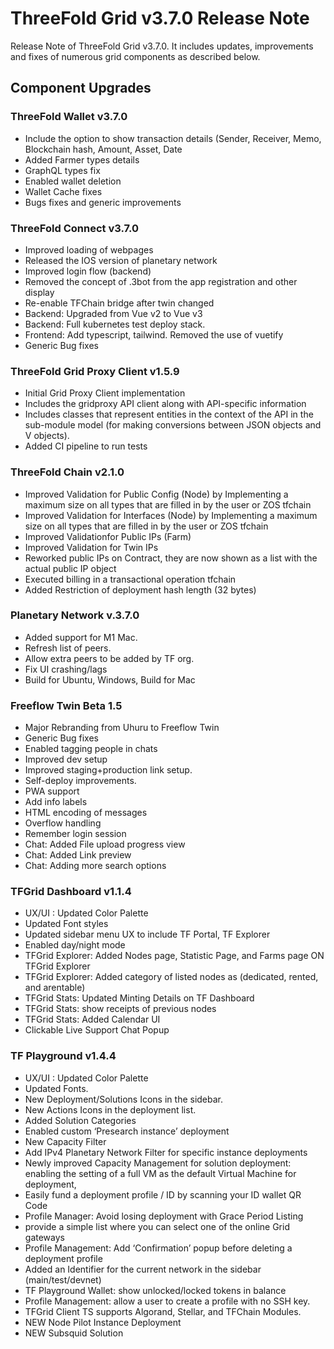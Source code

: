 # ThreeFold Grid v3.7.0 Release Note

Release Note of ThreeFold Grid v3.7.0.
It includes updates, improvements and fixes of numerous grid components as described below.


## Component Upgrades

### ThreeFold Wallet v3.7.0
- Include the option to show transaction details (Sender, Receiver, Memo, Blockchain hash, Amount, Asset, Date
- Added Farmer types details
- GraphQL types fix
- Enabled wallet deletion 
- Wallet Cache fixes
- Bugs fixes and generic improvements

### ThreeFold Connect v3.7.0
- Improved loading of webpages
- Released the IOS version of planetary network
- Improved login flow (backend)
- Removed the concept of .3bot from the app registration and other display
- Re-enable TFChain bridge after twin changed
- Backend: Upgraded from  Vue v2 to Vue v3
- Backend: Full kubernetes test deploy stack.
- Frontend: Add typescript, tailwind. Removed the use of vuetify
- Generic Bug fixes


### ThreeFold Grid Proxy Client v1.5.9
- Initial Grid Proxy Client  implementation
- Includes the gridproxy API client along with API-specific information
- Includes classes that represent entities in the context of the API in the sub-module model (for making conversions between JSON objects and V objects).
- Added CI pipeline to run tests


### ThreeFold Chain v2.1.0
- Improved Validation for Public Config (Node) by Implementing a maximum size on all types that are filled in by the user or ZOS tfchain
- Improved Validation for Interfaces (Node) by Implementing a maximum size on all types that are filled in by the user or ZOS tfchain
- Improved Validationfor Public IPs (Farm)
- Improved Validation for Twin IPs
- Reworked public IPs on Contract, they are now shown as a list with the actual public IP object
- Executed billing in a transactional operation tfchain
- Added Restriction of deployment hash length (32 bytes)

### Planetary Network v.3.7.0
- Added support for M1 Mac.
- Refresh list of peers.
- Allow extra peers to be added by TF org.
- Fix UI crashing/lags
- Build for Ubuntu, Windows, Build for Mac

### Freeflow Twin Beta 1.5
- Major Rebranding from Uhuru to Freeflow Twin
- Generic Bug fixes
- Enabled tagging people in chats
- Improved dev setup
- Improved staging+production link setup.
- Self-deploy improvements.
- PWA support
- Add info labels
- HTML encoding of messages
- Overflow handling
- Remember login session
- Chat: Added File upload progress view
- Chat: Added Link preview
- Chat: Adding more search options

### TFGrid Dashboard v1.1.4 
- UX/UI : Updated Color Palette
- Updated Font styles
- Updated sidebar menu UX to include TF Portal, TF Explorer
- Enabled day/night mode 
- TFGrid Explorer: Added Nodes page, Statistic Page, and Farms page ON TFGrid Explorer
- TFGrid Explorer: Added category of listed nodes as (dedicated, rented, and arentable)
- TFGrid Stats: Updated Minting Details on TF Dashboard
- TFGrid Stats: show receipts of previous nodes
- TFGrid Stats: Added Calendar UI
- Clickable Live Support Chat Popup

### TF Playground v1.4.4
- UX/UI : Updated Color Palette
- Updated Fonts.
- New Deployment/Solutions Icons in the sidebar.
- New Actions Icons in the deployment list.
- Added Solution Categories
- Enabled custom ‘Presearch instance’ deployment
- New Capacity Filter 
- Add IPv4 Planetary Network Filter for specific instance deployments
- Newly improved Capacity Management for solution deployment: enabling the setting of a full VM as the default Virtual Machine for deployment, 
- Easily fund a deployment profile / ID by scanning your ID wallet QR Code
- Profile Manager: Avoid losing deployment with Grace Period Listing
- provide a simple list where you can select one of the online Grid gateways 
- Profile Management: Add ‘Confirmation’ popup before deleting a deployment profile
- Added an Identifier for the current network in the sidebar (main/test/devnet)
- TF Playground Wallet: show unlocked/locked tokens in balance
- Profile Management: allow a user to create a profile with no SSH key.
- TFGrid Client TS supports Algorand, Stellar, and TFChain Modules.
- NEW Node Pilot Instance Deployment
- NEW Subsquid Solution



